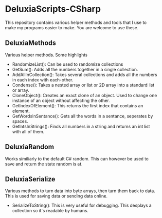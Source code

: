 # DeluxiaScripts-CSharp
This repository contains various helper methods and tools that I use to make my programs easier to make. You are welcome to use these.

## DeluxiaMethods
Various helper methods. Some highlights
* RandomizeList(): Can be used to randomize collections
* GetSum(): Adds all the numbers together in a single collection.
* AddAllInCollection(): Takes several collections and adds all the numbers in each index with each-other.
* Condense(): Takes a nested array or list or 2D array into a standard list or array.
* CloneObject(): Creates an exact clone of an object. Used to change one instance of an object without affecting the other.
* GetIndexOfElement(): This returns the first index that contains an element.
* GetWordsInSentance(): Gets all the words in a sentance, seperates by spaces.
* GetIntsInStrings(): Finds all numbers in a string and returns an int list with all of them.
## DeluxiaRandom
Works similiarly to the default C# random. This can however be used to save and return the state random is at.
## DeluxiaSerialize
Various methods to turn data into byte arrays, then turn them back to data. This is used for saving data or sending data online.
* SerializeToString(): This is very useful for debugging. This desplays a collection so it's readable by humans.
